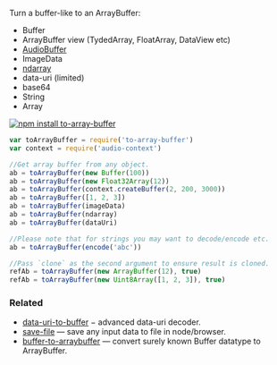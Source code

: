 Turn a buffer-like to an ArrayBuffer:

* Buffer
* ArrayBuffer view (TydedArray, FloatArray, DataView etc)
* [AudioBuffer](http://github.com/audiojs/audio-buffer)
* ImageData
* [ndarray](https://github.com/scijs/ndarray)
* data-uri (limited)
* base64
* String
* Array

[![npm install to-array-buffer](https://nodei.co/npm/to-array-buffer.png?mini=true)](https://npmjs.org/package/to-array-buffer/)

```js
var toArrayBuffer = require('to-array-buffer')
var context = require('audio-context')

//Get array buffer from any object.
ab = toArrayBuffer(new Buffer(100))
ab = toArrayBuffer(new Float32Array(12))
ab = toArrayBuffer(context.createBuffer(2, 200, 3000))
ab = toArrayBuffer([1, 2, 3])
ab = toArrayBuffer(imageData)
ab = toArrayBuffer(ndarray)
ab = toArrayBuffer(dataUri)

//Please note that for strings you may want to decode/encode etc.
ab = toArrayBuffer(encode('abc'))

//Pass `clone` as the second argument to ensure result is cloned.
refAb = toArrayBuffer(new ArrayBuffer(12), true)
refAb = toArrayBuffer(new Uint8Array([1, 2, 3]), true)
```

### Related

* [data-uri-to-buffer](https://npmjs.org/package/data-uri-to-buffer) − advanced data-uri decoder.
* [save-file](https://github.com/dfcreative/save-file) — save any input data to file in node/browser.
* [buffer-to-arraybuffer](https://npmjs.org/package/buffer-to-arraybuffer) — convert surely known Buffer datatype to ArrayBuffer.
